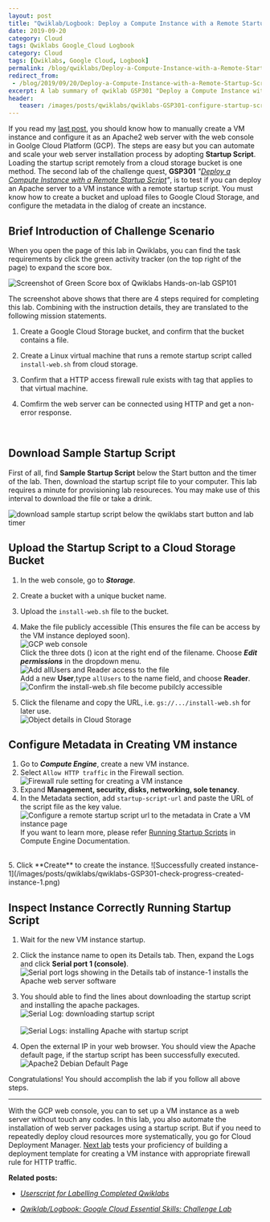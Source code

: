 ```yaml
---
layout: post
title: "Qwiklab/Logbook: Deploy a Compute Instance with a Remote Startup Script"
date: 2019-09-20
category: Cloud
tags: Qwiklabs Google_Cloud Logbook
category: Cloud
tags: [Qwiklabs, Google Cloud, Logbook]
permalink: /blog/qwiklabs/Deploy-a-Compute-Instance-with-a-Remote-Startup-Script
redirect_from:
 - /blog/2019/09/20/Deploy-a-Compute-Instance-with-a-Remote-Startup-Script
excerpt: A lab summary of qwiklab GSP301 "Deploy a Compute Instance with a Remote Startup Script" | 1. Download Sample Startup Script | 2. Upload the Startup Script to a Cloud Storage Bucket | 3. Configure Metadata in Creating VM instance | 4. Inspect Instance Correctly Running Startup Script
header: 
   teaser: /images/posts/qwiklabs/qwiklabs-GSP301-configure-startup-script-url-to-metadata.png
---
```


If you read my [last post](/blog/qwiklabs/Google-Cloud-Essential-Skills-Challenge-Lab), you should know how to manually create a VM instance and configure it as an Apache2 web server with the web console in Goolge Cloud Platform (GCP). The steps are easy but you can automate and scale your web server installation process by adopting **Startup Script**. Loading the startup script remotely from a cloud storage bucket is one method. The second lab of the challenge quest, **GSP301** _"[Deploy a Compute Instance with a Remote Startup Script](https://www.qwiklabs.com/focuses/1735?parent=catalog)"_, is to test if you can deploy an Apache server to a VM instance with a remote startup script. You must know how to create a bucket and upload files to Google Cloud Storage, and configure the metadata in the dialog of create an incstance.

## Brief Introduction of Challenge Scenario

When you open the page of this lab in Qwiklabs, you can find the task requirements by click the green activity tracker (on the top right of the page) to expand the score box.

![Screenshot of Green Score box of Qwiklabs Hands-on-lab GSP101](/images/posts/qwiklabs/score_box_of_qwiklabs_GSP301.png)


The screenshot above shows that there are 4 steps required for completing this lab. Combining with the instruction details, they are translated to the following mission statements.

1. Create a Google Cloud Storage bucket, and confirm that the bucket contains a file.

2. Create a Linux virtual machine that runs a remote startup script called `install-web.sh`  from cloud storage.

3. Confirm that a HTTP access firewall rule exists with tag that applies to that virtual machine.

4. Comfirm the web server can be connected using HTTP and get a non-error response.

<br>

## Download Sample Startup Script

First of all, find **Sample Startup Script** below the Start button and the timer of the lab. Then, download the startup script file to your computer. This lab requires a minute for provisioning lab resoureces. You may make use of this interval to download the file or take a drink.

![download sample startup script below the qwiklabs start button and lab timer](/images/posts/qwiklabs/qwiklabs-GSP301-download-startup-script-file.png)

## Upload the Startup Script to a Cloud Storage Bucket

1. In the web console, go to **_Storage_**.
2. Create a bucket with a unique bucket name.
3. Upload the `install-web.sh` file to the bucket.
4. Make the file publicly accessible (This ensures the file can be access by the VM instance deployed soon).
 <br>![GCP web console](/images/posts/qwiklabs/qwiklabs-GSP301-edit-file-permission-in-GCP-storage-bucket.png)<br>
 Click the three dots (<i class='fas fa-ellipsis-v'></i>) icon at the right end of the filename. Choose **_Edit permissions_** in the dropdown menu.<br>
![Add allUsers and Reader access to the file](/images/posts/qwiklabs/qwiklabs-GSP301-add-allusers-read-permission-to-install-web-sh.png)<br>
Add a new **User**,type `allUsers` to the name field, and choose **Reader**.<br>
![Confirm the install-web.sh file become pubilcly accessible](/images/posts/qwiklabs/qwiklabs-GSP301-make-install-web-sh-publicly-accessible.png)<br>

5. Click the filename and copy the URL, i.e. `gs://.../install-web.sh` for later use.<br>![Object details in Cloud Storage](/images/posts/qwiklabs/qwiklabs-GSP301-obtain-gs-url-startup-script-file.png)

## Configure Metadata in Creating VM instance

1. Go to **_Compute Engine_**, create a new VM instance.
2. Select `Allow HTTP traffic` in the Firewall section.
![Firewall rule setting for creating a VM instance](/images/posts/qwiklabs/qwiklabs-GSP101-step2-allow-HTTP-traffic-in-firewall-setting.png)
3. Expand **Management, security, disks, networking, sole tenancy**.
4. In the Metadata section, add `startup-script-url` and paste the URL of the script file as the key value.
![Configure a remote startup script url to the metadata in Crate a VM instance page](/images/posts/qwiklabs/qwiklabs-GSP301-configure-startup-script-url-to-metadata.png)
If you want to learn more, please refer [Running Startup Scripts](https://cloud.google.com/compute/docs/startupscript) in Compute Engine Documentation.
<br>
5. Click **Create** to create the instance.
![Successfully created instance-1](/images/posts/qwiklabs/qwiklabs-GSP301-check-progress-created-instance-1.png)

## Inspect Instance Correctly Running Startup Script

1. Wait for the new VM instance startup.
2. Click the instance name to open its Details tab. Then, expand the Logs and click **Serial port 1 (console)**.
![Serial port logs showing in the Details tab of instance-1](/images/posts/qwiklabs/qwiklabs-GSP301-view-serial-port-of-created-vm-instance.png)
installs the Apache web server software
3. You should able to find the lines about downloading the startup script and installing the apache packages.
![Serial Log: downloading startup script](/images/posts/qwiklabs/qwiklabs-GSP301-logs-of-serial-port-1.png)<br><br>
![Serial Logs: installing Apache with startup script](/images/posts/qwiklabs/qwiklabs-GSP301-apache-installation-in-logs-of-serial-port-1.png)

4. Open the external IP in your web browser. You should view the Apache default page, if the startup script has been successfully executed.
![Apache2 Debian Default Page](/images/posts/qwiklabs/qwiklabs-GSP101-step3-configure-apache2-web-server-in-VM-instance.png)

Congratulations! You should accomplish the lab if you follow all above steps.

* * *

With the GCP web console, you can to set up a VM instance as a web server without touch any codes. In this lab, you also automate the installation of web server packages using a startup script. But if you need to repeatedly deploy cloud resources more systematically, you go for Cloud Deployment Manager. [Next lab](/blog/qwiklabs/Configure-a-Firewall-and-a-Startup-Script-with-Deployment-Manager) tests your proficiency of building a deployment template for creating a VM instance with appropriate firewall rule for HTTP traffic.

**Related posts:**

- _[Userscript for Labelling Completed Qwiklabs](/blog/qwiklabs/Google-Cloud-Essential-Skills-Challenge-Lab)_

- _[Qwiklab/Logbook: Google Cloud Essential Skills: Challenge Lab](/blog/qwiklabs/Google-Cloud-Essential-Skills-Challenge-Lab)_